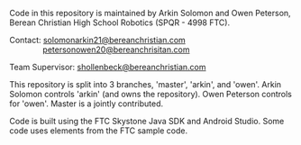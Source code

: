 Code in this repository is maintained by Arkin Solomon and Owen Peterson, Berean Christian High School Robotics (SPQR - 4998 FTC). 

Contact: solomonarkin21@bereanchristian.com<br>
&nbsp;&nbsp;&nbsp;&nbsp;&nbsp;&nbsp;&nbsp;&nbsp;&nbsp;&nbsp;&nbsp;&nbsp;&nbsp;&nbsp;&nbsp;petersonowen20@bereanchrisitan.com

Team Supervisor: shollenbeck@bereanchristian.com

This repository is split into 3 branches, 'master', 'arkin', and 'owen'. Arkin Solomon controls 'arkin' (and owns the repository). Owen Peterson controls for 'owen'. Master is a jointly contributed.

Code is built using the FTC Skystone Java SDK and Android Studio. Some code uses elements from the FTC sample code.